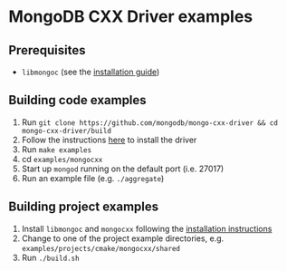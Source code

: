 # MongoDB CXX Driver examples

## Prerequisites

* `libmongoc` (see the [installation guide](http://mongoc.org/libmongoc/current/installing.html))

## Building code examples

1. Run `git clone https://github.com/mongodb/mongo-cxx-driver && cd mongo-cxx-driver/build`
2. Follow the instructions [here](https://mongodb.github.io/mongo-cxx-driver/mongocxx-v3/installation/) to install the driver
3. Run `make examples`
4. cd `examples/mongocxx`
5. Start up `mongod` running on the default port (i.e. 27017)
6. Run an example file (e.g. `./aggregate`)

## Building project examples

1. Install `libmongoc` and `mongocxx` following the [installation
   instructions](https://mongodb.github.io/mongo-cxx-driver/mongocxx-v3/installation/)
2. Change to one of the project example directories, e.g. `examples/projects/cmake/mongocxx/shared`
3. Run `./build.sh`
